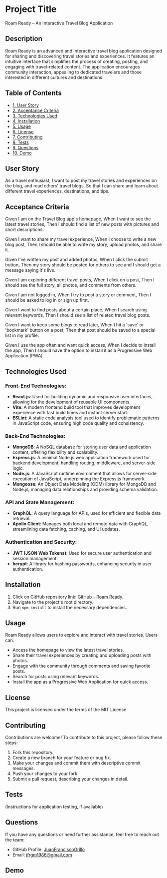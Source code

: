 # Project Title

Roam Ready – An Interactive Travel Blog Application

## Description

Roam Ready is an advanced and interactive travel blog application designed for sharing and discovering travel stories and experiences. It features an intuitive interface that simplifies the process of creating, posting, and engaging with travel-related content. The application encourages community interaction, appealing to dedicated travelers and those interested in different cultures and destinations.

## Table of Contents

- [1. User Story](#user-story)
- [2. Acceptance Criteria](#acceptance-criteria)
- [3. Technologies Used](#technologies-used)
- [4. Installation](#installation)
- [5. Usage](#usage)
- [6. License](#license)
- [7. Contributing](#contributing)
- [8. Tests](#tests)
- [9. Questions](#questions)
- [10. Demo](#demo)

## User Story

As a travel enthusiast,
I want to post my travel stories and experiences on the blog, and read others' travel blogs,
So that I can share and learn about different travel experiences, destinations, and tips.

## Acceptance Criteria

Given I am on the Travel Blog app's homepage, 
When I want to see the latest travel stories, 
Then I should find a list of new posts with pictures and short descriptions.

Given I want to share my travel experience, 
When I choose to write a new blog post, 
Then I should be able to write my story, upload photos, and share it.

Given I've written my post and added photos, 
When I click the submit button, 
Then my story should be posted for others to see and I should get a message saying it's live.

Given I am exploring different travel posts, 
When I click on a post, 
Then I should see the full story, all photos, and comments from others.

Given I am not logged in, 
When I try to post a story or comment, 
Then I should be asked to log in or sign up first.

Given I want to find posts about a certain place, 
When I search using relevant keywords, 
Then I should see a list of related travel blog posts.

Given I want to keep some blogs to read later, 
When I hit a 'save' or 'bookmark' button on a post, 
Then that post should be saved to a special list in my profile.

Given I use the app often and want quick access, 
When I decide to install the app, 
Then I should have the option to install it as a Progressive Web Application (PWA).

## Technologies Used

### Front-End Technologies:
- **React.js**: Used for building dynamic and responsive user interfaces, allowing for the development of reusable UI components.
- **Vite**: A modern frontend build tool that improves development experience with fast build times and instant server start.
- **ESLint**: A static code analysis tool used to identify problematic patterns in JavaScript code, ensuring high code quality and consistency.

### Back-End Technologies:
- **MongoDB**: A NoSQL database for storing user data and application content, offering flexibility and scalability.
- **Express.js**: A minimal Node.js web application framework used for backend development, handling routing, middleware, and server-side logic.
- **Node.js**: A JavaScript runtime environment that allows for server-side execution of JavaScript, underpinning the Express.js framework.
- **Mongoose**: An Object Data Modeling (ODM) library for MongoDB and Node.js, managing data relationships and providing schema validation.

### API and State Management:
- **GraphQL**: A query language for APIs, used for efficient and flexible data retrieval.
- **Apollo Client**: Manages both local and remote data with GraphQL, streamlining data fetching, caching, and UI updates.

### Authentication and Security:
- **JWT (JSON Web Tokens)**: Used for secure user authentication and session management.
- **bcrypt**: A library for hashing passwords, enhancing security in user authentication.

## Installation

1. Click on GitHub repository link: [GitHub - Roam Ready](#).
2. Navigate to the project's root directory.
3. Run `npm install` to install the necessary dependencies.

## Usage

Roam Ready allows users to explore and interact with travel stories. Users can:

- Access the homepage to view the latest travel stories.
- Share their travel experiences by creating and uploading posts with photos.
- Engage with the community through comments and saving favorite posts.
- Search for posts using relevant keywords.
- Install the app as a Progressive Web Application for quick access.

## License

This project is licensed under the terms of the MIT License.

## Contributing

Contributions are welcome! To contribute to this project, please follow these steps:

1. Fork this repository.
2. Create a new branch for your feature or bug fix.
3. Make your changes and commit them with descriptive commit messages.
4. Push your changes to your fork.
5. Submit a pull request, describing your changes in detail.

## Tests

(Instructions for application testing, if available)

## Questions

If you have any questions or need further assistance, feel free to reach out the team:

- GitHub Profile: [JuanFranciscoGrillo](#)
- Email: [jfrgm1986@gmail.com](mailto:jfrgm1986@gmail.com)

## Demo